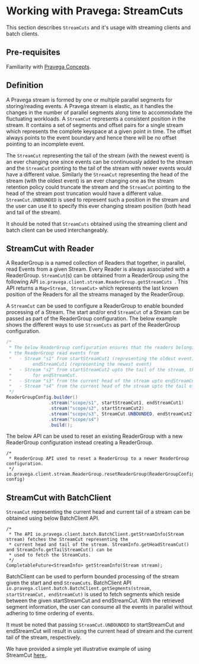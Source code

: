 <!--
Copyright (c) 2017 Dell Inc., or its subsidiaries. All Rights Reserved.

Licensed under the Apache License, Version 2.0 (the "License");
you may not use this file except in compliance with the License.
You may obtain a copy of the License at

    http://www.apache.org/licenses/LICENSE-2.0
-->
# Working with Pravega: StreamCuts

This section describes `StreamCuts` and it's usage with streaming clients and batch clients.

## Pre-requisites

Familiarity with [Pravega Concepts](pravega-concepts.md).

## Definition

A Pravega stream is formed by one or multiple parallel segments for storing/reading events. A Pravega stream
is elastic, as it handles the changes in the number of parallel segments along time to accommodate the
fluctuating workloads. A `StreamCut` represents a consistent position in the stream. It contains
a set of segments and offset pairs for a single stream which represents the complete keyspace at a given
point in time. The offset always points to the event boundary and hence there will be no offset pointing to
an incomplete event.

The `StreamCut` representing the tail of the stream (with the newest event) is an ever changing one since
events can be continuously added to the stream and the `StreamCut` pointing to the tail of the stream with
newer events would have a different value. Similarly the `StreamCut` representing the head of the
stream (with the oldest event) is an ever changing one as the stream retention policy could truncate the stream
and the `StreamCut` pointing to the head of the stream post truncation would have a different value.
```StreamCut.UNBOUNDED``` is used to represent such a position in the stream and the user can use it to
specify this ever changing stream position (both head and tail of the stream).

It should be noted that `StreamCuts` obtained using the streaming client and batch client can be used
interchangeably.

## StreamCut with Reader

A ReaderGroup is a named collection of Readers that together, in parallel, read Events from a given Stream. Every
Reader is always associated with a ReaderGroup. `StreamCut`(s) can be obtained from a ReaderGroup using the
following API ```io.pravega.client.stream.ReaderGroup.getStreamCuts ```. This API returns a
```Map<Stream, StreamCut>``` which represents the last known position of the Readers for all the streams managed by the ReaderGroup.

A `StreamCut` can be used to configure a ReaderGroup to enable bounded processing of a Stream. The start
and/or end `StreamCut` of a Stream can be passed as part of the ReaderGroup configuration. The below example
shows the different ways to use `StreamCuts` as part of the ReaderGroup configuration.

```java
/*
 * The below ReaderGroup configuration ensures that the readers belonging to
 * the ReaderGroup read events from
 *   - Stream "s1" from startStreamCut1 (representing the oldest event) upto
          endStreamCut1 (representing the newest event)
 *   - Stream "s2" from startStreamCut2 upto the tail of the stream, this is similar to using StreamCut.UNBOUNDED
 *        for endStreamCut.
 *   - Stream "s3" from the current head of the stream upto endStreamCut2
 *   - Stream "s4" from the current head of the stream upto the tail of the stream.
 */
ReaderGroupConfig.builder()
                .stream("scope/s1", startStreamCut1, endStreamCut1)
                .stream("scope/s2", startStreamCut2)
                .stream("scope/s3", StreamCut.UNBOUNDED, endStreamCut2)
                .stream("scope/s4")
                .build();
```

The below API can be used to reset an existing ReaderGroup with a new ReaderGroup configuration instead creating a
ReaderGroup.
```
/*
 * ReaderGroup API used to reset a ReaderGroup to a newer ReaderGroup configuration.
 */
io.pravega.client.stream.ReaderGroup.resetReaderGroup(ReaderGroupConfig config)
```
## StreamCut with BatchClient

`StreamCut` representing the current head and current tail of a stream can be obtained using below BatchClient API.
```
/*
 * The API io.pravega.client.batch.BatchClient.getStreamInfo(Stream stream) fetches the StreamCut representing the
 * current head and tail of the stream. StreamInfo.getHeadStreamCut() and StreamInfo.getTailStreamCut() can be
 * used to fetch the StreamCuts.
 */
CompletableFuture<StreamInfo> getStreamInfo(Stream stream);

```
BatchClient can be used to perform bounded processing of the stream given the start and end `StreamCuts`. BatchClient API ```io.pravega.client.batch.BatchClient.getSegments(stream, startStreamCut, endStreamCut)``` is used to
fetch segments which reside between the given startStreamCut and endStreamCut. With the retrieved segment information, the user can consume all the events in parallel without adhering to time ordering of events.

It must be noted that passing ```StreamCut.UNBOUNDED``` to startStreamCut and endStreamCut will result in using the current head of stream and the current tail of the stream, respectively.


We have provided a simple yet illustrative example of using StreamCut [here.](https://github.com/pravega/pravega-samples/tree/v0.3.2/pravega-client-examples/src/main/java/io/pravega/example/streamcuts).
